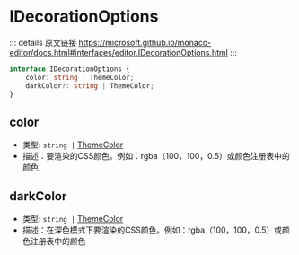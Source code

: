 # IDecorationOptions
        
::: details 原文链接
https://microsoft.github.io/monaco-editor/docs.html#interfaces/editor.IDecorationOptions.html
:::

```ts
interface IDecorationOptions {
    color: string | ThemeColor;
    darkColor?: string | ThemeColor;
}
```

## color
- 类型: `string |` [ThemeColor](/api/editor/ThemeColor.md)
- 描述：要渲染的CSS颜色。例如：rgba（100，100，0.5）或颜色注册表中的颜色

## darkColor
- 类型: `string |` [ThemeColor](/api/editor/ThemeColor.md)
- 描述：在深色模式下要渲染的CSS颜色。例如：rgba（100，100，0.5）或颜色注册表中的颜色

